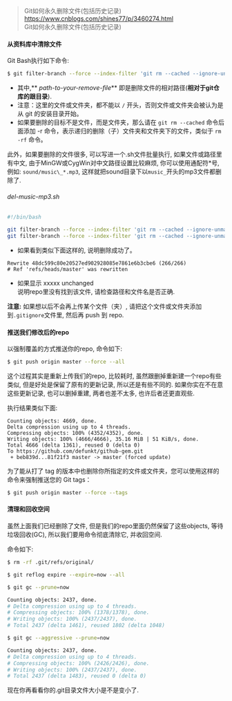 > Git如何永久删除文件(包括历史记录)  
> https://www.cnblogs.com/shines77/p/3460274.html  
> Git如何永久删除文件(包括历史记录)

#### 从资料库中清除文件

Git Bash执行如下命令: 
```bash
$ git filter-branch --force --index-filter 'git rm --cached --ignore-unmatch path-to-your-remove-file' --prune-empty --tag-name-filter cat -- --all
```

- 其中,** _*path-to-your-remove-file*_** 即是删除文件的相对路径(**相对于git仓库的跟目录**). 
- 注意：这里的文件或文件夹，都不能以 `/` 开头，否则文件或文件夹会被认为是从 git 的安装目录开始。
- 如果要删除的目标不是文件，而是文件夹，那么请在 `git rm --cached` 命令后面添加 -r 命令，表示递归的删除（子）文件夹和文件夹下的文件，类似于 `rm -rf` 命令。

此外，如果要删除的文件很多, 可以写进一个.sh文件批量执行, 如果文件或路径里有中文, 由于MinGW或CygWin对中文路径设置比较麻烦, 你可以使用通配符\*号, 例如: `sound/music\_*.mp3`, 这样就把sound目录下以`music_`开头的mp3文件都删除了.

###### del-music-mp3.sh
```bash
#!/bin/bash

git filter-branch --force --index-filter 'git rm --cached --ignore-unmatch projects/Moon.mp3' --prune-empty --tag-name-filter cat -- --all
git filter-branch --force --index-filter 'git rm --cached --ignore-unmatch sound/Music_*.mp3' --prune-empty --tag-name-filter cat -- --all
```

- 如果看到类似下面这样的, 说明删除成功了。
```
Rewrite 48dc599c80e20527ed902928085e7861e6b3cbe6 (266/266)
# Ref 'refs/heads/master' was rewritten
```
- 如果显示 xxxxx unchanged  
说明repo里没有找到该文件, 请检查路径和文件名是否正确.

**注意:** 如果想以后不会再上传某个文件（夹）, 请把这个文件或文件夹添加到`.gitignore`文件里, 然后再 push 到 repo. 

#### 推送我们修改后的repo
以强制覆盖的方式推送你的repo, 命令如下:
```bash
$ git push origin master --force --all
```

这个过程其实是重新上传我们的repo, 比较耗时, 虽然跟删掉重新建一个repo有些类似, 但是好处是保留了原有的更新记录, 所以还是有些不同的. 如果你实在不在意这些更新记录, 也可以删掉重建, 两者也差不太多, 也许后者还更直观些.

执行结果类似下面:

```
Counting objects: 4669, done.
Delta compression using up to 4 threads.
Compressing objects: 100% (4352/4352), done.
Writing objects: 100% (4666/4666), 35.16 MiB | 51 KiB/s, done.
Total 4666 (delta 1361), reused 0 (delta 0)
To https://github.com/defunkt/github-gem.git
 + beb839d...81f21f3 master -> master (forced update)
```
为了能从打了 tag 的版本中也删除你所指定的文件或文件夹，您可以使用这样的命令来强制推送您的 Git tags：
```bash
$ git push origin master --force --tags
```

#### 清理和回收空间
虽然上面我们已经删除了文件, 但是我们的repo里面仍然保留了这些objects, 等待垃圾回收(GC), 所以我们要用命令彻底清除它, 并收回空间.

命令如下:

```bash
$ rm -rf .git/refs/original/

$ git reflog expire --expire=now --all

$ git gc --prune=now

Counting objects: 2437, done.
# Delta compression using up to 4 threads.
# Compressing objects: 100% (1378/1378), done.
# Writing objects: 100% (2437/2437), done.
# Total 2437 (delta 1461), reused 1802 (delta 1048)

$ git gc --aggressive --prune=now

Counting objects: 2437, done.
# Delta compression using up to 4 threads.
# Compressing objects: 100% (2426/2426), done.
# Writing objects: 100% (2437/2437), done.
# Total 2437 (delta 1483), reused 0 (delta 0)
```

现在你再看看你的.git目录文件大小是不是变小了.